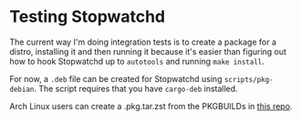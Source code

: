 # Testing Stopwatchd

The current way I'm doing integration tests is to create a package for a
distro, installing it and then running it because it's easier than figuring out
how to hook Stopwatchd up to `autotools` and running `make install`.

For now, a `.deb` file can be created for Stopwatchd using `scripts/pkg-debian`.
The script requires that you have `cargo-deb` installed.

Arch Linux users can create a .pkg.tar.zst from the PKGBUILDs in [this repo](https://github.com/RenoirTan/StopwatchdABS).
